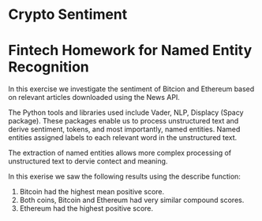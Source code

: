 # Crypto Sentiment
# Fintech Homework for Named Entity Recognition 

In this exercise we investigate the sentiment of Bitcion and Ethereum based on relevant articles downloaded using the News API.  

The Python tools and libraries used include Vader, NLP, Displacy (Spacy package).  These packages enable us to process unstructured text and derive sentiment, tokens, and most importantly, named entities.  Named entities assigned labels to each relevant word in the unstructured text.

The extraction of named entities allows more complex processing of unstructured text to dervie contect and meaning. 

In this exerise we saw the following results using the describe function: 

1. Bitcoin had the highest mean positive score.
2. Both coins, Bitcoin and Ethereum had very similar compound scores.
3. Ethereum had the highest positive score. 


